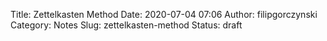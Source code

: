Title: Zettelkasten Method
Date: 2020-07-04 07:06
Author: filipgorczynski
Category: Notes
Slug: zettelkasten-method
Status: draft



